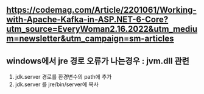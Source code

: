 ﻿## https://codemag.com/Article/2201061/Working-with-Apache-Kafka-in-ASP.NET-6-Core?utm_source=EveryWoman2.16.2022&utm_medium=newsletter&utm_campaign=sm-articles

## windows에서 jre 경로 오류가 나는경우 : jvm.dll 관련
1. jdk.server 경로를 환경변수의 path에 추가
2. jdk.server 를 jre/bin/server에 복사
